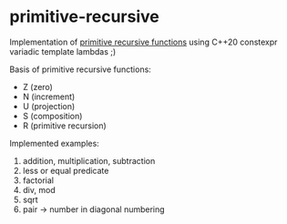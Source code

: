 # primitive-recursive

Implementation of [primitive recursive functions](https://en.wikipedia.org/wiki/Primitive_recursive_function) using C++20 constexpr variadic template lambdas ;)

Basis of primitive recursive functions:
- Z (zero)
- N (increment)
- U (projection)
- S (composition)
- R (primitive recursion)

Implemented examples:
1. addition, multiplication, subtraction
2. less or equal predicate
3. factorial
4. div, mod
5. sqrt
6. pair -> number in diagonal numbering
